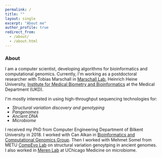 ```yaml
---
permalink: /
title: ""
layout: single
excerpt: "About me"
author_profile: true
redirect_from: 
  - /about/
  - /about.html
---
```



<h3>About</h3>


<p>I am a computer scientist, developing algorithms for bioinformatics and computational genomics. Currently, I'm working as a postdoctoral researcher with Tobias Marschall in <a href="https://marschall-lab.github.io/">Marschall Lab</a>, Heinrich Heine University, <a href="https://www.uniklinik-duesseldorf.de/patienten-besucher/klinikeninstitutezentren/institut-fuer-medizinische-biometrie-und-bioinformatik/team">Institute for Medical Biometry and Bioinformatics</a> at the Medical Department (UKD). 

<p>I'm mostly interested in using high-throughput sequencing technologies for:</p>
<ul style="line-height: 1.0em"><em>
<li>Structural variation discovery and genotyping</li>
<li>Pangenomes</li>
<li>Ancient DNA</li>
<li>Microbiome</li> </em>
</ul>


<p>I received my PhD from Computer Engineering Department of Bilkent University in 2018. I worked with Can Alkan in <a href="http://alkanlab.org/"> Bioinformatics and Computational Genomics Group</a>. Then I worked with Mehmet Somel from METU <a href="http://compevo.bio.metu.edu.tr/">CompEvo Lab</a> on structural variation genoytping in ancient genomes. I also worked in <a href="https://merenlab.org/">Meren Lab</a> at UChicago Medicine on microbiome.
</p>
